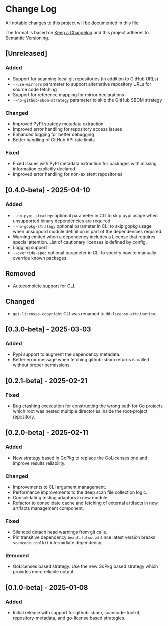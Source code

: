 # Change Log

All notable changes to this project will be documented in this file.

The format is based on [Keep a Changelog](http://keepachangelog.com/)
and this project adheres to [Semantic Versioning](http://semver.org/).

## [Unreleased]

### Added
- Support for scanning local git repositories (in addition to GitHub URLs)
- `--use-mirrors` parameter to support alternative repository URLs for source code fetching
- Support for reference mapping for mirror declarations
- `--no-github-sbom-strategy` parameter to skip the GitHub SBOM strategy

### Changed
- Improved PyPI strategy metadata extraction
- Improved error handling for repository access issues
- Enhanced logging for better debugging
- Better handling of GitHub API rate limits

### Fixed
- Fixed issues with PyPI metadata extraction for packages with missing information explicitly declared
- Improved error handling for non-existent repositories


## [0.4.0-beta] - 2025-04-10

### Added

- `--no-pypi-strategy` optional parameter in CLI to skip pypi usage when unsupported binary dependencies are required.
- `--no-gopkg-strategy` optional parameter in CLI to skip gopkg usage when unsuppord module definition is part of the dependencies required.
- Warning emited when a dependency includes a License that requires special attention. List of cautionary licenses is defined by config.
- Logging support
- `--override-spec` optional parameter in CLI to specify how to manually override known packages.

## Removed

- Autocomplete support for CLI.

## Changed

- `get-licenses-copyright` CLI was renamed to `dd-license-attribution`.

## [0.3.0-beta] - 2025-03-03

### Added

- Pypi support to augment the dependency metadata.
- Better error message when fetching github-sbom returns is called without proper permissions.

## [0.2.1-beta] - 2025-02-21

### Fixed

- Bug crashing excecution for constructing the wrong path for Go projects which root was nested multiple directories inside the root-project repository.

## [0.2.0-beta] - 2025-02-11

### Added

- New strategy based in GoPkg to replace the GoLicenses one and improve results reliability.

### Changed

- Improvements to CLI argument management.
- Performance improvements to the deep scan file collection logic.
- Consolidating testing adaptors in new module.
- Refactor to consolidate cache and fetching of external artifacts in new artifacts management component.

### Fixed

- Silenced detach head warnings from git calls.
- Pin transitive dependency `beautifulsoup4` since latest version breaks `scancode-toolkit` intermidiate dependency.

### Removed

- GoLicenses based strategy. Use the new GoPkg based strategy which provides more reliable output.

## [0.1.0-beta] - 2025-01-08

### Added

- Initial release with support for github-sbom, scancode-toolkit, repository-metadata, and go-license based strategies.
